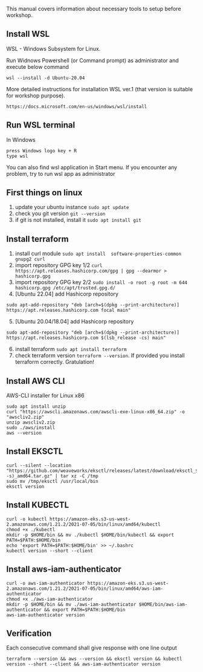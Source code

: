 This manual covers information about necessary tools to setup before workshop.

## Install WSL
WSL - Windows Subsystem for Linux.

Run Widnows Powershell (or 
Command prompt) as administrator and execute below command
```
wsl --install -d Ubuntu-20.04
```

More detailed instructions for installation WSL ver.1 (that version is  suitable for workshop purpose).
```
https://docs.microsoft.com/en-us/windows/wsl/install
```

## Run WSL terminal
In Windows
```
press Windows logo key + R
type wsl
```
You can also find wsl application in Start menu. 
If you encounter any problem, try to run wsl app as administrator

## First things on linux
1. update your ubuntu instance `sudo apt update`
2. check you git version `git --version`
3. if git is not installed, install it `sudo apt install git` 

## Install terraform
1. install curl module `sudo apt install  software-properties-common gnupg2 curl`
2. import repository GPG key 1/2 `curl https://apt.releases.hashicorp.com/gpg | gpg --dearmor > hashicorp.gpg`
3. import repository GPG key 2/2 `sudo install -o root -g root -m 644 hashicorp.gpg /etc/apt/trusted.gpg.d/`
4. [Ubuntu 22.04] add Hashicorp repository

```sudo apt-add-repository "deb [arch=$(dpkg --print-architecture)] https://apt.releases.hashicorp.com focal main"```

5. [Ubuntu 20.04/18.04] add Hashicorp repository

```sudo apt-add-repository "deb [arch=$(dpkg --print-architecture)] https://apt.releases.hashicorp.com $(lsb_release -cs) main"```

6. install terraform `sudo apt install terraform`
7. check terraform version `terraform --version`. If provided you install terraform correctly. Gratulation!

## Install AWS CLI
AWS-CLI installer for Linux x86
```
sudo apt install unzip
curl "https://awscli.amazonaws.com/awscli-exe-linux-x86_64.zip" -o "awscliv2.zip"
unzip awscliv2.zip
sudo ./aws/install
aws --version
```

## Install EKSCTL
```
curl --silent --location "https://github.com/weaveworks/eksctl/releases/latest/download/eksctl_$(uname -s)_amd64.tar.gz" | tar xz -C /tmp
sudo mv /tmp/eksctl /usr/local/bin
eksctl version
```

## Install KUBECTL
```
curl -o kubectl https://amazon-eks.s3-us-west-2.amazonaws.com/1.21.2/2021-07-05/bin/linux/amd64/kubectl
chmod +x ./kubectl
mkdir -p $HOME/bin && mv ./kubectl $HOME/bin/kubectl && export PATH=$PATH:$HOME/bin
echo 'export PATH=$PATH:$HOME/bin' >> ~/.bashrc
kubectl version --short --client
```

## Install aws-iam-authenticator
```
curl -o aws-iam-authenticator https://amazon-eks.s3.us-west-2.amazonaws.com/1.21.2/2021-07-05/bin/linux/amd64/aws-iam-authenticator
chmod +x ./aws-iam-authenticator
mkdir -p $HOME/bin && mv ./aws-iam-authenticator $HOME/bin/aws-iam-authenticator && export PATH=$PATH:$HOME/bin
aws-iam-authenticator version
```

## Verification
Each consecutive command shall give response with one line output
```
terraform --version && aws --version && eksctl version && kubectl version --short --client && aws-iam-authenticator version
```




